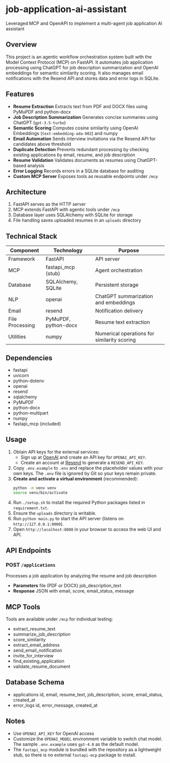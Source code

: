 # job-application-ai-assistant
Leveraged MCP and OpenAPI to implement a multi-agent job application AI assistant 

## Overview

This project is an agentic workflow orchestration system built with the Model Context Protocol (MCP) on FastAPI. It automates job application processing using ChatGPT for job description summarization and OpenAI embeddings for semantic similarity scoring. It also manages email notifications with the Resend API and stores data and error logs in SQLite.

## Features

- **Resume Extraction**   Extracts text from PDF and DOCX files using PyMuPDF and python-docx
- **Job Description Summarization**   Generates concise summaries using ChatGPT (`gpt-3.5-turbo`)
- **Semantic Scoring**   Computes cosine similarity using OpenAI Embeddings (`text-embedding-ada-002`) and numpy
- **Email Automation**   Sends interview invitations via the Resend API for candidates above threshold
- **Duplicate Detection**   Prevents redundant processing by checking existing applications by email, resume, and job description
- **Resume Validation**   Validates documents as resumes using ChatGPT-based analysis
- **Error Logging**   Records errors in a SQLite database for auditing
- **Custom MCP Server**   Exposes tools as reusable endpoints under `/mcp`

## Architecture

1. FastAPI serves as the HTTP server
2. MCP extends FastAPI with agentic tools under `/mcp`
3. Database layer uses SQLAlchemy with SQLite for storage
4. File handling saves uploaded resumes in an `uploads` directory

## Technical Stack

| Component       | Technology            | Purpose                                      |
|-----------------|-----------------------|----------------------------------------------|
| Framework       | FastAPI               | API server                                   |
| MCP             | fastapi_mcp (stub)    | Agent orchestration                          |
| Database        | SQLAlchemy, SQLite    | Persistent storage                           |
| NLP             | openai                | ChatGPT summarization and embeddings         |
| Email           | resend                | Notification delivery                        |
| File Processing | PyMuPDF, python-docx  | Resume text extraction                       |
| Utilities       | numpy                 | Numerical operations for similarity scoring  |

## Dependencies

- fastapi
- uvicorn
- python-dotenv
- openai
- resend
- sqlalchemy
- PyMuPDF
- python-docx
- python-multipart
- numpy
- fastapi_mcp (included)

## Usage

1. Obtain API keys for the external services:
   - Sign up at [OpenAI](https://platform.openai.com/) and create an API key for `OPENAI_API_KEY`.
   - Create an account at [Resend](https://resend.com/) to generate a `RESEND_API_KEY`.
2. Copy `.env.example` to `.env` and replace the placeholder values with your own keys. The `.env` file is ignored by Git so your keys remain private.
3. **Create and activate a virtual environment** (recommended):
   ```bash
   python -m venv venv
   source venv/bin/activate
   ```
4. Run `./setup.sh` to install the required Python packages listed in `requirement.txt`.
5. Ensure the `uploads` directory is writable.
6. Run `python main.py` to start the API server (listens on `http://127.0.0.1:8000`).
7. Open `http://localhost:8000` in your browser to access the web UI and API.

## API Endpoints

### POST `/applications`

Processes a job application by analyzing the resume and job description

- **Parameters**  file (PDF or DOCX)  job_description_text
- **Response**  JSON with email, score, email_status, message

## MCP Tools

Tools are available under `/mcp` for individual testing:

- extract_resume_text
- summarize_job_description
- score_similarity
- extract_email_address
- send_email_notification
- invite_for_interview
- find_existing_application
- validate_resume_document

## Database Schema

- applications  id, email, resume_text, job_description, score, email_status, created_at
- error_logs  id, error_message, created_at

## Notes

- Use `OPENAI_API_KEY` for OpenAI access
- Customize the `OPENAI_MODEL` environment variable to switch chat model.
  The sample `.env.example` uses `gpt-4.0` as the default model.
- The `fastapi_mcp` module is bundled with the repository as a lightweight stub,
  so there is no external `fastapi-mcp` package to install.
